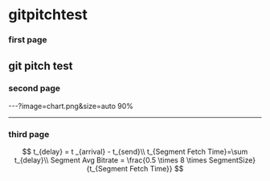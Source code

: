 # gitpitchtest

### first page

git pitch test
---

### second page

---?image=chart.png&size=auto 90%

---
### third page
$$
t_{delay} = t _{arrival} - t_{send}\\
t_{Segment Fetch Time}=\sum t_{delay}\\
Segment Avg Bitrate = \frac{0.5 \times 8  \times SegmentSize}{t_{Segment Fetch Time}}
$$

